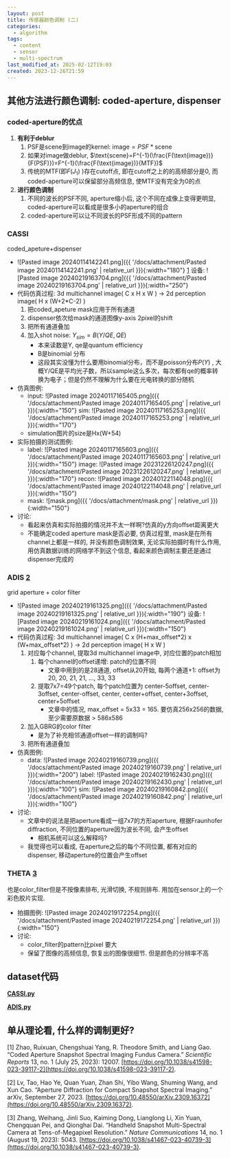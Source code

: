 ```yaml
---
layout: post
title: 传感器颜色调制 (二)
categories:
  - algorithm
tags:
  - content
  - sensor
  - multi-spectrum
last_modified_at: 2025-02-12T19:03
created: 2023-12-26T21:59
---
```

## 其他方法进行颜色调制: coded-aperture, dispenser

### coded-aperture的优点

1. **有利于deblur**
	1. PSF是scene到image的kernel: $\text{image}=PSF*\text{scene}$ 
	2. 如果对image做deblur, $\text{scene}=F^{-1}(\frac{F(\text{image})}{F(PSF)})=F^{-1}(\frac{F(\text{image})}{MTF})$  
	3. 传统的MTF(即$F(J_1)$ )存在cutoff点, 即在cutoff之上的的高频部分是0, 而coded-aperture可以保留部分高频信息, 使MTF没有完全为0的点
2. **进行颜色调制**
	1. 不同的波长的PSF不同, aperture缩小后, 这个不同在成像上变得更明显, coded-aperture可以看成是很多小的aperture的组合
	2. coded-aperture可以让不同波长的PSF形成不同的pattern

### CASSI

coded_apeture+dispenser
-  ![Pasted image 20240114142241.png]({{ '/docs/attachment/Pasted image 20240114142241.png' | relative_url }}){:width="180"} [1](#ref) 设备: ![Pasted image 20240219163704.png]({{ '/docs/attachment/Pasted image 20240219163704.png' | relative_url }}){:width="250"}
- 代码仿真过程: 3d multichannel image( C x H x W ) -> 2d perception image( H x (W+2\*C-2) )
	1.  把coded_apeture mask应用于所有通道
	2.  dispenser依次给mask的通道图像y-axis 2pixel的shift
	3.  把所有通道叠加
	4. 加入shot noise: $Y_{sim}=B(Y/QE,QE)$ 
		- 本来读数是Y, qe是quantum efficiency
		- B是binomial 分布
		- 这段其实没懂为什么要用binomial分布，而不是poisson分布$P(Y)$ , 大概Y/QE是平均光子数，所以sample这么多次，每次都有qe的概率转换为电子；但是仍然不理解为什么要在光电转换的部分随机
- 仿真图例:
	- input: ![Pasted image 20240117165405.png]({{ '/docs/attachment/Pasted image 20240117165405.png' | relative_url }}){:width="150"}   sim: ![Pasted image 20240117165253.png]({{ '/docs/attachment/Pasted image 20240117165253.png' | relative_url }}){:width="170"}
	- simulation图片的size是Hx(W+54)
- 实际拍摄的测试图例:
	- label:  ![Pasted image 20240117165603.png]({{ '/docs/attachment/Pasted image 20240117165603.png' | relative_url }}){:width="150"}  image:  ![Pasted image 20231226120247.png]({{ '/docs/attachment/Pasted image 20231226120247.png' | relative_url }}){:width="170"}  recon: ![Pasted image 20240122114048.png]({{ '/docs/attachment/Pasted image 20240122114048.png' | relative_url }}){:width="150"} 
	- mask: ![mask.png]({{ '/docs/attachment/mask.png' | relative_url }}){:width="150"} 
- 讨论: 
	- 看起来仿真和实际拍摄的情况并不太一样啊?仿真的y方向offset距离更大
	- 不能确定coded aperture mask是否必要, 仿真过程里, mask是在所有channel上都是一样的, 并没有颜色调制效果, 无论实际拍摄时有什么作用, 用仿真数据训练的网络学不到这个信息, 看起来颜色调制主要还是通过dispenser完成的

### ADIS [2](#ref)

grid aperture + color filter

- ![Pasted image 20240219161325.png]({{ '/docs/attachment/Pasted image 20240219161325.png' | relative_url }}){:width="190"}  设备: ![Pasted image 20240219161024.png]({{ '/docs/attachment/Pasted image 20240219161024.png' | relative_url }}){:width="150"} 
- 代码仿真过程: 3d multichannel image( C x (H+max_offset\*2) x (W+max_offset\*2) ) -> 2d perception image( H x W )
	1.  对应每个channel, 提取3d multichannel image中, 对应位置的patch相加
		1. 每个channel的offset递增: patch的位置不同
			- 文章中用到的是28通道, offset从20开始, 每两个通道+1: offset为20, 20, 21, 21, ..., 33, 33
		2. 提取7x7=49个patch, 每个patch位置为 center-5offset, center-3offset, center-offset, center, center+offset, center+3offset, center+5offset
			- 文章中的情况, max_offset = 5x33 = 165. 要仿真256x256的数据, 至少需要原数据 > 586x586
	4.  加入GBRG的color filter
		- 是为了补充相邻通道offset一样的调制吗?
	5.  把所有通道叠加
 - 仿真图例:
	 - data: ![Pasted image 20240219160739.png]({{ '/docs/attachment/Pasted image 20240219160739.png' | relative_url }}){:width="200"} label: ![Pasted image 20240219162430.png]({{ '/docs/attachment/Pasted image 20240219162430.png' | relative_url }}){:width="100"}  sim: ![Pasted image 20240219160842.png]({{ '/docs/attachment/Pasted image 20240219160842.png' | relative_url }}){:width="100"}  
 - 讨论: 
	 - 文章中的说法是把aperture看成一组7x7的方形aperture, 根据Fraunhofer diffraction, 不同位置的aperture因为波长不同, 会产生offset
		- 相机系统可以这么解释吗?
	- 我觉得也可以看成, 在aperture之后的每个不同位置, 都有对应的dispenser, 移动aperture的位置会产生offset

### THETA  [3](#ref)

也是color_filter但是不按像素排布, 光滑切换, 不规则排布. 用加在sensor上的一个彩色胶片实现.
- 拍摄图例: ![Pasted image 20240219172254.png]({{ '/docs/attachment/Pasted image 20240219172254.png' | relative_url }}){:width="150"}  
- 讨论:
	- color_filter的pattern比pixel 要大
	- 保留了图像的高频信息, 恢复出的图像很细节. 但是颜色的分辨率不高

## dataset代码

[**CASSI.py**](https://gist.github.com/roshameow/d3d6b1fd6d893a51656d645d7d16ad9b#file-cassi-py)

[**ADIS.py**](https://gist.github.com/roshameow/d3d6b1fd6d893a51656d645d7d16ad9b#file-adis-py) 

## 单从理论看, 什么样的调制更好?






<span id="ref"></span>
[1]  Zhao, Ruixuan, Chengshuai Yang, R. Theodore Smith, and Liang Gao. “Coded Aperture Snapshot Spectral Imaging Fundus Camera.” _Scientific Reports_ 13, no. 1 (July 25, 2023): 12007. [https://doi.org/10.1038/s41598-023-39117-2](https://doi.org/10.1038/s41598-023-39117-2).

[2] Lv, Tao, Hao Ye, Quan Yuan, Zhan Shi, Yibo Wang, Shuming Wang, and Xun Cao. “Aperture Diffraction for Compact Snapshot Spectral Imaging.” arXiv, September 27, 2023. [https://doi.org/10.48550/arXiv.2309.16372](https://doi.org/10.48550/arXiv.2309.16372).

[3] Zhang, Weihang, Jinli Suo, Kaiming Dong, Lianglong Li, Xin Yuan, Chengquan Pei, and Qionghai Dai. “Handheld Snapshot Multi-Spectral Camera at Tens-of-Megapixel Resolution.” _Nature Communications_ 14, no. 1 (August 19, 2023): 5043. [https://doi.org/10.1038/s41467-023-40739-3](https://doi.org/10.1038/s41467-023-40739-3).


